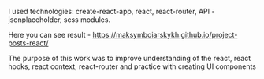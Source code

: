 I used technologies: create-react-app, react, react-router, API - jsonplaceholder, scss modules.


Here you can see result - https://maksymboiarskykh.github.io/project-posts-react/


The purpose of this work was to improve understanding of the react, react hooks, react context, react-router and practice with creating UI components 
